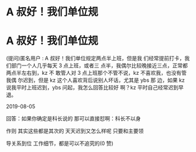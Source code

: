 # A 叔好！我们单位规

# A 叔好！我们单位规

(提问)匿名用户 : A 叔好！我们单位规定两点半上班，但是我 们经常提前打卡，我们部门一个人几乎每天 3 点上班，或者三 点半，我偶尔比较晚接近三点，正常都两点半左右到，kz 不 敢管人对 3 点上班那个不管不说，kz 不喜欢我，也没有管我偶 尔迟到，但是 kz 这个人喜欢背后说别人坏话，尤其是 ybs 那 边，如果 kz 说我平时上班迟到，ybs 问起，我怎么回答比较好 啊？kz 平时自己经常迟到早退。

2019-08-05

回答：如果你确定是科长说的 那可以直接怼啊：科长不以身

作则 其实这些都是其次的 天天迟到又怎么样呢 只要和主要领

导关系到位 工作细节，都是可以不追究的(0 赞)